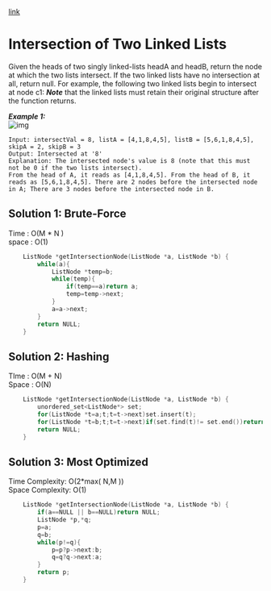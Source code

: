 [link](https://leetcode.com/problems/intersection-of-two-linked-lists/)
# Intersection of Two Linked Lists
Given the heads of two singly linked-lists headA and headB, return the node at which the two lists intersect. If the two linked lists have no intersection at all, return null.
For example, the following two linked lists begin to intersect at node c1:
***Note*** that the linked lists must retain their original structure after the function returns.

***Example 1:***<br>
![img](https://assets.leetcode.com/uploads/2021/03/05/160_example_1_1.png)
```
Input: intersectVal = 8, listA = [4,1,8,4,5], listB = [5,6,1,8,4,5], skipA = 2, skipB = 3
Output: Intersected at '8'
Explanation: The intersected node's value is 8 (note that this must not be 0 if the two lists intersect).
From the head of A, it reads as [4,1,8,4,5]. From the head of B, it reads as [5,6,1,8,4,5]. There are 2 nodes before the intersected node in A; There are 3 nodes before the intersected node in B.
```
## Solution 1: Brute-Force
Time : O(M \* N )<br>
space : O(1)
```cpp
    ListNode *getIntersectionNode(ListNode *a, ListNode *b) {
        while(a){
            ListNode *temp=b;
            while(temp){
                if(temp==a)return a;
                temp=temp->next;
            }
            a=a->next;
        }
        return NULL;
    }
```
## Solution 2: Hashing
TIme : O(M + N)<br>
Space : O(N)
```cpp
    ListNode *getIntersectionNode(ListNode *a, ListNode *b) {
        unordered_set<ListNode*> set;
        for(ListNode *t=a;t;t=t->next)set.insert(t);
        for(ListNode *t=b;t;t=t->next)if(set.find(t)!= set.end())return t;
        return NULL;
    }
```
## Solution 3: Most Optimized
Time Complexity: O(2*max( N,M ))<br>
Space Complexity: O(1)
```cpp
    ListNode *getIntersectionNode(ListNode *a, ListNode *b) {
        if(a==NULL || b==NULL)return NULL;
        ListNode *p,*q;
        p=a;
        q=b;
        while(p!=q){
            p=p?p->next:b;
            q=q?q->next:a;
        }
        return p;
    }
```
